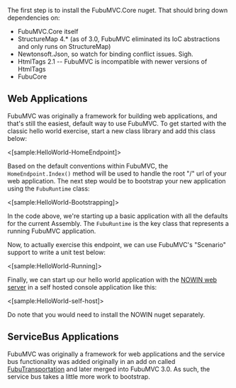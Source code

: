 <!--Title:Getting Started-->
<!--Url:getting_started-->

The first step is to install the FubuMVC.Core nuget. That should bring down dependencies on:

* FubuMVC.Core itself
* StructureMap 4.* (as of 3.0, FubuMVC eliminated its IoC abstractions and only runs on StructureMap)
* Newtonsoft.Json, so watch for binding conflict issues. Sigh.
* HtmlTags 2.1 -- FubuMVC is incompatible with newer versions of HtmlTags
* FubuCore

## Web Applications

FubuMVC was originally a framework for building web applications, and that's still the easiest, default way to
use FubuMVC. To get started with the classic hello world exercise, start a new class library and add this class
below:

<[sample:HelloWorld-HomeEndpoint]>

Based on the default conventions within FubuMVC, the `HomeEndpoint.Index()` method will be used to handle
the root "/" url of your web application. The next step would be to bootstrap your new application using the
`FubuRuntime` class:

<[sample:HelloWorld-Bootstrapping]>

In the code above, we're starting up a basic application with all the defaults for the current Assembly. 
The `FubuRuntime` is the key class that represents a running FubuMVC application.

Now, to actually exercise this endpoint, we can use FubuMVC's "Scenario" support to write a unit test below:

<[sample:HelloWorld-Running]>

Finally, we can start up our hello world application with the [NOWIN web server](https://github.com/Bobris/Nowin) in a self hosted
console application like this:

<[sample:HelloWorld-self-host]>

Do note that you would need to install the NOWIN nuget separately.


## ServiceBus Applications

FubuMVC was originally a framework for web applications and the service bus functionality was added originally in
an add on called [FubuTransportation](https://github.com/FubuMvcArchive/FubuTransportation) and later merged into
FubuMVC 3.0. As such, the service bus takes a little more work to bootstrap.